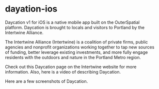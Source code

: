 # dayation-ios
Daycation v1 for iOS is a native mobile app built on the OuterSpatial platform. Daycation is brought to locals and visitors to Portland by the Intertwine Alliance.

The Intertwine Alliance (Intertwine) is a coalition of private firms, public agencies and nonprofit organizations working together to tap new sources of funding, better leverage existing investments, and more fully engage residents with the outdoors and nature in the Portland Metro region.

Check out this Daycation page on the Intertwine website for more information. Also, here is a video of describing Daycation. 

Here are a few screenshots of Daycation.
